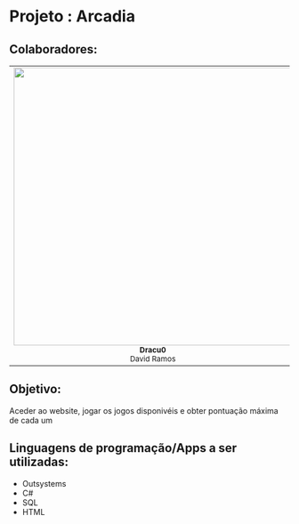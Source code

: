 # Projeto : Arcadia

## Colaboradores:


<table border="0" cellpadding="0" cellspacing="0" width="100%" id="wrappertable" style="table-layout:fixed;">
    <tr>
        <td align="center" valign="center" id="wrappercell">
            <a href="https://github.com/Dracu0">
                <img src="https://github.com/Dracu0.png" width="500" height="auto alt="Dracu0"><br/>
            </a>
            <sub><b>Dracu0</b></sub>
            <br>
            <sub>David Ramos</sub>
        </td>
        <td align="center" valign="center" id="wrappercell">
            <a href="https://github.com/Akawii">
                <img src="https://github.com/Akawii.png" width="500" height="auto" alt="Akawii"><br/>
            </a>
            <sub><b>Akawii</b></sub>
            <br>
            <sub>Ângela Xavier</sub>
        </td>
        <td align="center" valign="center" id="wrappercell">
            <a href="https://github.com/GuilhermePinto04">
                <img src="https://github.com/GuilhermePinto04.png" width="500" height="auto"
                    alt="GuilhermePinto04"><br />
            </a>
            <sub><b>GuilhermePinto04</b></sub>
            <br>
            <sub>Guilherme Pinto</sub>
        </td>
        <td align="center" valign="center" id="wrappercell">
            <a href="https://github.com/LucasNeves2003">
                <img src="https://github.com/LucasNeves2003.png" width="500" height="auto" alt="LucasNeves2003"><br />
            </a>
            <sub><b>LucasNeves2003</b></sub>
            <br>
            <sub>Lucas Neves</sub>
        </td>
         <td align="center" valign="center" id="wrappercell">   
             <a href="https://github.com/Zarkwol">
                <img src="https://github.com/Zarkwol.png" width="500" height="auto" alt="Zarkwol"><br />
            </a>
            <sub><b>Zarkwol</b></sub>
            <br>
            <sub>Diogo Oliveira</sub>
        </td>
        <td align="center" valign="center" id="wrappercell">
            <a href="https://github.com/rodriiabj">
                <img src="https://github.com/rodriiabj.png" width="500" height="auto" alt="rodriiabj">
    <br/>
            </a>
            <sub><b>rodriiabj</b></sub>
            <br>
            <sub>Rodrigo Jeremias</sub>
        </td> 
          <td align="center" valign="center" id="wrappercell">  <a href="https://github.com/JoseCode45">
                <img src="https://github.com/JoseCode45.png" width="500" height="auto" alt="JoseCode45"><br />
            </a>
            <sub><b>JoseCode45</b></sub>
            <br>
            <sub>José Pisco</sub>
        </td>
    </tr>
</table>

## Objetivo: 
Aceder ao website, jogar os jogos disponivéis e obter pontuação máxima de cada um 

## Linguagens de programação/Apps a ser utilizadas:
 - Outsystems
 - C#
 - SQL
 - HTML
